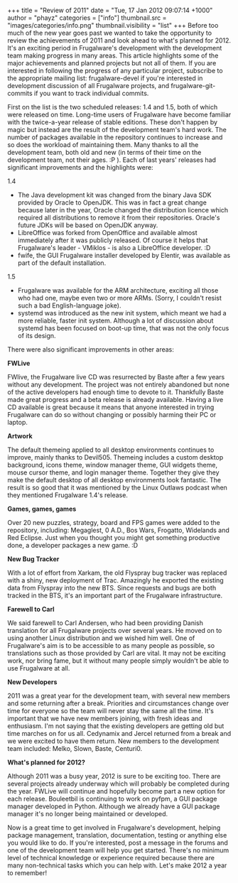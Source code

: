 +++
title = "Review of 2011"
date = "Tue, 17 Jan 2012 09:07:14 +1000"
author = "phayz"
categories = ["info"]
thumbnail.src = "images/categories/info.png"
thumbnail.visibility = "list"
+++
Before too much of the new year goes past we wanted to take the opportunity to review the achievements of 2011 and look ahead to what's planned for 2012. It's an exciting period in Frugalware's development with the development team making progress in many areas. This article highlights some of the major achievements and planned projects but not all of them. If you are interested in following the progress of any particular project, subscribe to the appropriate mailing list: frugalware-devel if you're interested in development discussion of all Frugalware projects, and frugalware-git-commits if you want to track individual commits.  
  


First on the list is the two scheduled releases: 1.4 and 1.5, both of which were released on time. Long-time users of Frugalware have become familiar with the twice-a-year release of stable editions. These don't happen by magic but instead are the result of the development team's hard work. The number of packages available in the repository continues to increase and so does the workload of maintaining them. Many thanks to all the development team, both old and new (in terms of their time on the development team, not their ages. :P ). Each of last years' releases had significant improvements and the highlights were:  
  


1.4  

* The Java development kit was changed from the binary Java SDK provided by Oracle to OpenJDK. This was in fact a great change because later in the year, Oracle changed the distribution licence which required all distributions to remove it from their repositories. Oracle's future JDKs will be based on OpenJDK anyway.
* LibreOffice was forked from OpenOffice and available almost immediately after it was publicly released. Of course it helps that Frugalware's leader - VMiklos - is also a LibreOffice developer. :D
* fwife, the GUI Frugalware installer developed by Elentir, was available as part of the default installation.



1.5  

* Frugalware was available for the ARM architecture, exciting all those who had one, maybe even two or more ARMs. (Sorry, I couldn't resist such a bad English-language joke).
* systemd was introduced as the new init system, which meant we had a more reliable, faster init system. Although a lot of discussion about systemd has been focused on boot-up time, that was not the only focus of its design.



There were also significant improvements in other areas:  
  

**FWLive**  
  


FWlive, the Frugalware live CD was resurrected by Baste after a few years without any development. The project was not entirely abandoned but none of the active developers had enough time to devote to it. Thankfully Baste made great progress and a beta release is already available. Having a live CD available is great because it means that anyone interested in trying Frugalware can do so without changing or possibly harming their PC or laptop.  
  

**Artwork**  
  


The default themeing applied to all desktop environments continues to improve, mainly thanks to Devil505. Themeing includes a custom desktop background, icons theme, window manager theme, GUI widgets theme, mouse cursor theme, and login manager theme. Together they give they make the default desktop of all desktop environments look fantastic. The result is so good that it was mentioned by the Linux Outlaws podcast when they mentioned Frugalware 1.4's release.  
  

**Games, games, games**  
  


Over 20 new puzzles, strategy, board and FPS games were added to the repository, including: Megaglest, 0 A.D., Bos Wars, Frogatto, Widelands and Red Eclipse. Just when you thought you might get something productive done, a developer packages a new game. :D  
  

**New Bug Tracker**  
  


With a lot of effort from Xarkam, the old Flyspray bug tracker was replaced with a shiny, new deployment of Trac. Amazingly he exported the existing data from Flyspray into the new BTS. Since requests and bugs are both tracked in the BTS, it's an important part of the Frugalware infrastructure.  
  

**Farewell to Carl**  
  


We said farewell to Carl Andersen, who had been providing Danish translation for all Frugalware projects over several years. He moved on to using another Linux distribution and we wished him well. One of Frugalware's aim is to be accessible to as many people as possible, so translations such as those provided by Carl are vital. It may not be exciting work, nor bring fame, but it without many people simply wouldn't be able to use Frugalware at all.  
  

**New Developers**  
  


2011 was a great year for the development team, with several new members and some returning after a break. Priorities and circumstances change over time for everyone so the team will never stay the same all the time. It's important that we have new members joining, with fresh ideas and enthusiasm. I'm not saying that the existing developers are getting old but time marches on for us all. Cedynamix and Jercel returned from a break and we were excited to have them return. New members to the development team included: Melko, Slown, Baste, Centuri0.  
  

**What's planned for 2012?**  
  


Although 2011 was a busy year, 2012 is sure to be exciting too. There are several projects already underway which will probably be completed during the year. FWLive will continue and hopefully become part a new option for each release. Bouleetbil is continuing to work on pyfpm, a GUI package manager developed in Python. Although we already have a GUI package manager it's no longer being maintained or developed.  
  


Now is a great time to get involved in Frugalware's development, helping package management, translation, documentation, testing or anything else you would like to do. If you're interested, post a message in the forums and one of the development team will help you get started. There's no minimum level of technical knowledge or experience required because there are many non-technical tasks which you can help with. Let's make 2012 a year to remember!